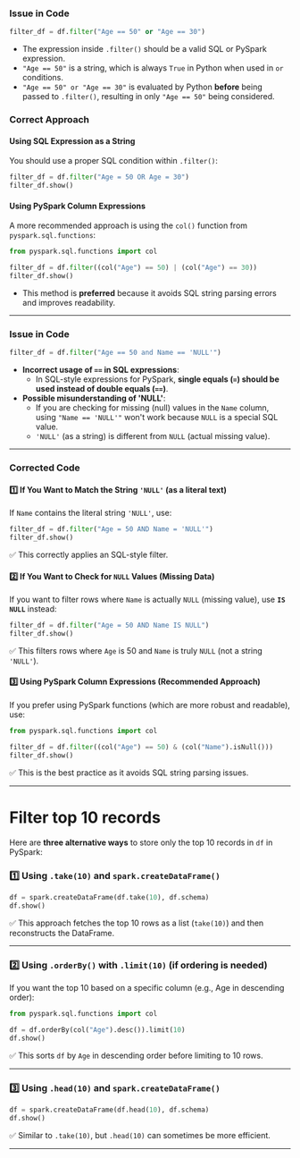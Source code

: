 ### **Issue in Code**
```python
filter_df = df.filter("Age == 50" or "Age == 30")
```
- The expression inside `.filter()` should be a valid SQL or PySpark expression.
- `"Age == 50"` is a string, which is always `True` in Python when used in `or` conditions.
- `"Age == 50" or "Age == 30"` is evaluated by Python **before** being passed to `.filter()`, resulting in only `"Age == 50"` being considered.

### **Correct Approach**

#### **Using SQL Expression as a String**
You should use a proper SQL condition within `.filter()`:
```python
filter_df = df.filter("Age = 50 OR Age = 30")
filter_df.show()
```

#### **Using PySpark Column Expressions**
A more recommended approach is using the `col()` function from `pyspark.sql.functions`:
```python
from pyspark.sql.functions import col

filter_df = df.filter((col("Age") == 50) | (col("Age") == 30))
filter_df.show()
```
- This method is **preferred** because it avoids SQL string parsing errors and improves readability.


---

### **Issue in  Code**
```python
filter_df = df.filter("Age == 50 and Name == 'NULL'")
```
- **Incorrect usage of `==` in SQL expressions**:  
  - In SQL-style expressions for PySpark, **single equals (`=`) should be used instead of double equals (`==`)**.
- **Possible misunderstanding of 'NULL'**:
  - If you are checking for missing (null) values in the `Name` column, using `"Name == 'NULL'"` won't work because `NULL` is a special SQL value.
  - `'NULL'` (as a string) is different from `NULL` (actual missing value).

---

### **Corrected Code**
#### **1️⃣ If You Want to Match the String `'NULL'` (as a literal text)**  
If `Name` contains the literal string `'NULL'`, use:
```python
filter_df = df.filter("Age = 50 AND Name = 'NULL'")
filter_df.show()
```
✅ This correctly applies an SQL-style filter.

#### **2️⃣ If You Want to Check for `NULL` Values (Missing Data)**
If you want to filter rows where `Name` is actually `NULL` (missing value), use **`IS NULL`** instead:
```python
filter_df = df.filter("Age = 50 AND Name IS NULL")
filter_df.show()
```
✅ This filters rows where `Age` is 50 and `Name` is truly `NULL` (not a string `'NULL'`).

#### **3️⃣ Using PySpark Column Expressions (Recommended Approach)**
If you prefer using PySpark functions (which are more robust and readable), use:
```python
from pyspark.sql.functions import col

filter_df = df.filter((col("Age") == 50) & (col("Name").isNull()))
filter_df.show()
```
✅ This is the best practice as it avoids SQL string parsing issues.

---
# Filter top 10 records
Here are **three alternative ways** to store only the top 10 records in `df` in PySpark:  

### **1️⃣ Using `.take(10)` and `spark.createDataFrame()`**
```python
df = spark.createDataFrame(df.take(10), df.schema)
df.show()
```
✅ This approach fetches the top 10 rows as a list (`take(10)`) and then reconstructs the DataFrame.

---

### **2️⃣ Using `.orderBy()` with `.limit(10)` (if ordering is needed)**
If you want the top 10 based on a specific column (e.g., Age in descending order):
```python
from pyspark.sql.functions import col

df = df.orderBy(col("Age").desc()).limit(10)
df.show()
```
✅ This sorts `df` by `Age` in descending order before limiting to 10 rows.

---

### **3️⃣ Using `.head(10)` and `spark.createDataFrame()`**
```python
df = spark.createDataFrame(df.head(10), df.schema)
df.show()
```
✅ Similar to `.take(10)`, but `.head(10)` can sometimes be more efficient.

---
